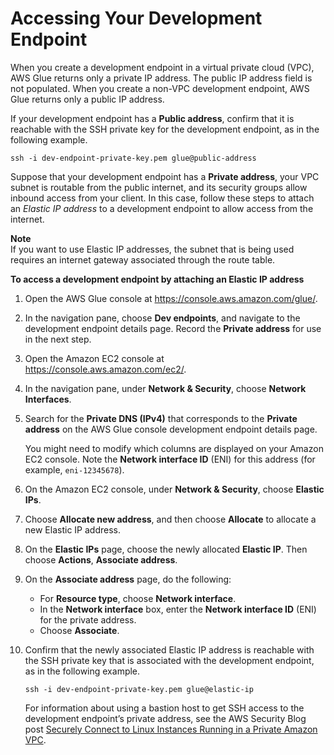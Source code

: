 # Accessing Your Development Endpoint<a name="dev-endpoint-elastic-ip"></a>

When you create a development endpoint in a virtual private cloud \(VPC\), AWS Glue returns only a private IP address\. The public IP address field is not populated\. When you create a non\-VPC development endpoint, AWS Glue returns only a public IP address\.

If your development endpoint has a **Public address**, confirm that it is reachable with the SSH private key for the development endpoint, as in the following example\.

```
ssh -i dev-endpoint-private-key.pem glue@public-address
```

Suppose that your development endpoint has a **Private address**, your VPC subnet is routable from the public internet, and its security groups allow inbound access from your client\. In this case, follow these steps to attach an *Elastic IP address* to a development endpoint to allow access from the internet\.

**Note**  
If you want to use Elastic IP addresses, the subnet that is being used requires an internet gateway associated through the route table\.

**To access a development endpoint by attaching an Elastic IP address**

1. Open the AWS Glue console at [https://console\.aws\.amazon\.com/glue/](https://console.aws.amazon.com/glue/)\.

1. In the navigation pane, choose **Dev endpoints**, and navigate to the development endpoint details page\. Record the **Private address** for use in the next step\. 

1. Open the Amazon EC2 console at [https://console\.aws\.amazon\.com/ec2/](https://console.aws.amazon.com/ec2/)\.

1. In the navigation pane, under **Network & Security**, choose **Network Interfaces**\. 

1. Search for the **Private DNS \(IPv4\)** that corresponds to the **Private address** on the AWS Glue console development endpoint details page\. 

   You might need to modify which columns are displayed on your Amazon EC2 console\. Note the **Network interface ID** \(ENI\) for this address \(for example, `eni-12345678`\)\.

1. On the Amazon EC2 console, under **Network & Security**, choose **Elastic IPs**\. 

1. Choose **Allocate new address**, and then choose **Allocate** to allocate a new Elastic IP address\.

1. On the **Elastic IPs** page, choose the newly allocated **Elastic IP**\. Then choose **Actions**, **Associate address**\.

1. On the **Associate address** page, do the following:
   + For **Resource type**, choose **Network interface**\.
   + In the **Network interface** box, enter the **Network interface ID** \(ENI\) for the private address\.
   + Choose **Associate**\.

1. Confirm that the newly associated Elastic IP address is reachable with the SSH private key that is associated with the development endpoint, as in the following example\. 

   ```
   ssh -i dev-endpoint-private-key.pem glue@elastic-ip
   ```

   For information about using a bastion host to get SSH access to the development endpoint’s private address, see the AWS Security Blog post [Securely Connect to Linux Instances Running in a Private Amazon VPC](http://aws.amazon.com/blogs/security/securely-connect-to-linux-instances-running-in-a-private-amazon-vpc/)\.